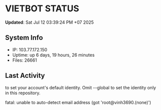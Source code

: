 # VIETBOT STATUS
**Updated**: Sat Jul 12 03:39:24 PM +07 2025

## System Info
- IP: 103.77.172.150
- Uptime: up 6 days, 19 hours, 26 minutes
- Files: 26661

## Last Activity

to set your account's default identity.
Omit --global to set the identity only in this repository.

fatal: unable to auto-detect email address (got 'root@vinh3690.(none)')
